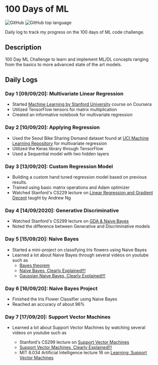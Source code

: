 
# 100 Days of ML
<img alt="GitHub" src="https://img.shields.io/github/license/Harsh188/100_Days_of_ML"> <img alt="GitHub top language" src="https://img.shields.io/github/languages/top/Harsh188/100_Days_of_ML">

Daily log to track my progress on the 100 days of ML code challenge.

## Description
100 Day ML Challenge to learn and implement ML/DL concepts ranging from the basics to more advanced state of the art models.

## Daily Logs
<h3>Day 1 [09/09/20]: Multivariate Linear Regression</h4>
<ul>
	<li>Started <a href="">Machine Learning by Stanford University</a> course on Coursera</li>
	<li>Utilized TensorFlow tensors for matrix multiplication</li>
	<li>Created an informative notebook for multivariate regression</li>
</ul>
<h3>Day 2 [10/09/20]: Applying Regression</h3>
<ul>
	<li>Used the Seoul Bike Sharing Demand dataset found at <a href="https://archive.ics.uci.edu/ml/datasets.php?format=&task=reg&att=&area=&numAtt=&numIns=&type=&sort=nameUp&view=table">UCI Machine Learning Repository</a> for multivariate regression</li>
	<li>Utilized the Keras library through TensorFlow</li>
	<li>Used a Sequential model with two hidden layers</li>
</ul>
<h3>Day 3 [13/09/20]: Custom Regression Model</h3>
<ul>
	<li>Building a custom hand tuned regression model based on previous results.</li>
	<li>Trained using basic matrix operations and Adam optimizer</li>
	<li>Watched Stanford's CS229 lecture on <a href="https://www.youtube.com/watch?v=4b4MUYve_U8&list=PLoROMvodv4rMiGQp3WXShtMGgzqpfVfbU&index=2">Linear Regression and Gradient Decent</a> taught by Andrew Ng</li>
</ul>
<h3>Day 4 [14/09/2020]: Generative Discriminative</h3>
<ul>
	<li>Watched Stanford's CS299 lecture on <a href="https://www.youtube.com/watch?v=nt63k3bfXS0&list=PLoROMvodv4rMiGQp3WXShtMGgzqpfVfbU&index=5">GDA & Naive Bayes</a></li>
	<li>Noted the difference between Generative and Discriminative models</li>
</ul>
<h3>Day 5 [15/09/20]: Naive Bayes</h3>
<ul>
	<li>Started a mini-project on classifying Iris flowers using Naive Bayes</li>
	<li>Learned a lot about Naive Bayes through several videos on youtube such as
		<ul>
			<li><a href="https://www.youtube.com/watch?v=HZGCoVF3YvM">Bayes theorem</a></li>
			<li><a href="https://www.youtube.com/watch?v=O2L2Uv9pdDA">Naive Bayes, Clearly Explained!!!</a></li>
			<li><a href="https://www.youtube.com/watch?v=H3EjCKtlVog">Gaussian Naive Bayes, Clearly Explained!!!</a></li>
		</ul>
	</li>
</ul>
<h3>Day 6 [16/09/20]: Naive Bayes Project</h3>
<ul>
	<li>Finished the Iris Flower Classifier using Naive Bayes</li>
	<li>Reached an accuracy of about 96%</li>
</ul>
<h3>Day 7 [17/09/20]: Support Vector Machines</h3>
<ul>
	<li>Learned a lot about Support Vector Machines by watching several videos on youtube such as</li>
	<ul>
		<li>Stanford's CS299 lecture on <a href="https://youtu.be/lDwow4aOrtg?list=PLoROMvodv4rMiGQp3WXShtMGgzqpfVfbU&t=2788">Support Vector Machines</a></li>
		<li><a href="https://www.youtube.com/watch?v=efR1C6CvhmE">Support Vector Machines, Clearly Explained!!!</a></li>
		<li>MIT 6.034 Artificial Intelligence lecture 16 on <a href="https://www.youtube.com/watch?v=_PwhiWxHK8o&t=1s">Learning: Support Vector Machines</a></li>
	</ul>
</ul>